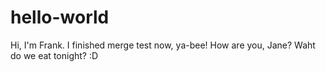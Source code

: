 # hello-world

Hi, I'm Frank. I finished merge test now, ya-bee!
How are you, Jane? Waht do we eat tonight? :D
